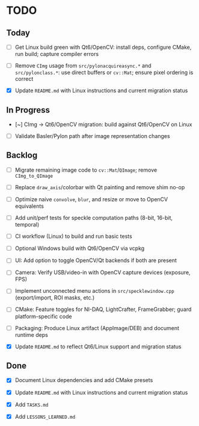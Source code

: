 # TODO

## Today
- [ ] Get Linux build green with Qt6/OpenCV: install deps, configure CMake, run build; capture compiler errors
- [ ] Remove `CImg` usage from `src/pylonacquireasync.*` and `src/pylonclass.*`: use direct buffers or `cv::Mat`; ensure pixel ordering is correct

- [x] Update `README.md` with Linux instructions and current migration status


## In Progress
- [~] CImg → Qt6/OpenCV migration: build against Qt6/OpenCV on Linux
- [ ] Validate Basler/Pylon path after image representation changes

## Backlog
- [ ] Migrate remaining image code to `cv::Mat`/`QImage`; remove `CImg_to_QImage`
- [ ] Replace `draw_axis`/colorbar with Qt painting and remove shim no-op
- [ ] Optimize naive `convolve`, `blur`, and resize or move to OpenCV equivalents
- [ ] Add unit/perf tests for speckle computation paths (8-bit, 16-bit, temporal)

- [ ] CI workflow (Linux) to build and run basic tests

- [ ] Optional Windows build with Qt6/OpenCV via vcpkg
- [ ] UI: Add option to toggle OpenCV/Qt backends if both are present
- [ ] Camera: Verify USB/video-in with OpenCV capture devices (exposure, FPS)
- [ ] Implement unconnected menu actions in `src/specklewindow.cpp` (export/import, ROI masks, etc.)
- [ ] CMake: Feature toggles for NI-DAQ, LightCrafter, FrameGrabber; guard platform-specific code
- [ ] Packaging: Produce Linux artifact (AppImage/DEB) and document runtime deps

- [x] Update `README.md` to reflect Qt6/Linux support and migration status


## Done
- [x] Document Linux dependencies and add CMake presets
- [x] Update `README.md` with Linux instructions and current migration status
- [x] Add `TASKS.md`
- [x] Add `LESSONS_LEARNED.md`

